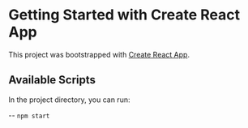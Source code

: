 # Getting Started with Create React App

This project was bootstrapped with [Create React App](https://github.com/facebook/create-react-app).

## Available Scripts

In the project directory, you can run:

-- `npm start`

